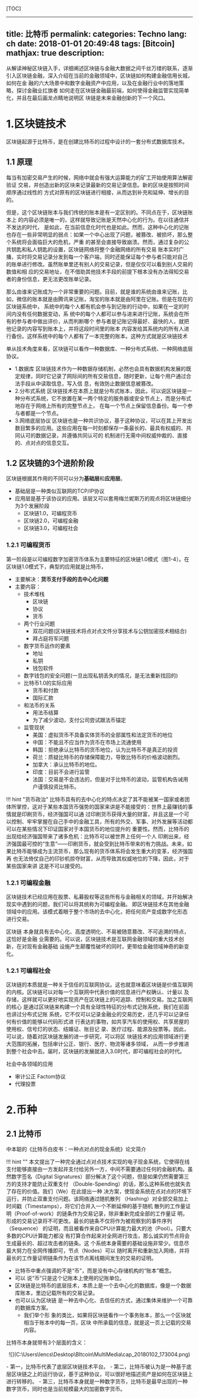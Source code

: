 [TOC]

---
title: 比特币
permalink: 
categories: Techno
lang: ch
date: 2018-01-01 20:49:48
tags: [Bitcoin]
mathjax: true
description: 
---


从解读神秘区块链入手，详细阐述区块链与金融大数据之间千丝万缕的联系，逐渐 引入区块链金融，深入介绍在当前的金融领域中，区块链如何构建金融信用长城，如何在金 融的六大场景中和数字金融资产中应用，以及在金融行业中的落地策略，探讨金融业扛旗者 如何走在区块链金融最前端，如何使得金融监管实现简单化，并且在最后画龙点睛地说明区 块链是未来金融创新的下一个风口。

<!-- more -->

# 1.区块链技术

区块链起源于比特币，是在创建比特币的过程中设计的一套分布式数据库技术。

## 1.1 原理

每当有加密交易产生的时候，网络中就会有强大运算能力的矿工开始使用算法解密验证 交易，并创造出新的区块来记录最新的交易记录信息。新的区块是按照时间顺序通过线性的 方式对原有的区块链进行相接，从而达到补充和延伸、增长的目的。


但是，这个区块链账本与我们传统的账本是有一定区别的。不同点在于，区块链账本上 的内容必须是唯一的，这样就导致记账是天然中心化的行为。在以往通信并不发达的时代， 是如此，在当前信息化时代也是如此。然而，这种中心化的记账也存在一些非常明显的弱点：如果一个中心出现了问题，被篡改、被损坏，那么整个系统将会面临巨大的危机，严重 的甚至会直接导致崩溃。然而，通过复杂的公共钥匙和私人钥匙的设置，区块链网络将整个金融网络的所有交易 账本实时广播，实时将交易记录分发到每一个客户端，同时还能保证每个参与者只能对自己 的账单进行修改。虽然账单里还有别人的交易记录，但是仅仅可以看到别人交易的数值和相 应的交易地址，在不借助其他技术手段的前提下根本没有办法得知交易者的身份信息，更无法更改账单记录。

那么由谁来记账成为一个非常重要的问题。目前，就是谁的系统由谁来记账，比如，微信的账本就是由腾讯来记账，淘宝的账本就是由阿里在记账。但是在现在的区块链系统中， 系统中的每个人都有机会参与到记账的行动中，如果在一定的时间内没有任何数据变动，系 统中的每个人都可以参与进来进行记账，系统会在所有的参与者中做出评价，从而判断哪个 参与者是记账记得最好、最快的人，就把他记录的内容写到账本上，并将这段时间里的账本 内容发给其系统内的所有人进行备份。这样系统中的每个人都有了一本完整的账本。这种方式就是区块链技术

单从技术角度来看，区块链可以看作一种数据库、一种分布式系统、一种网络底层协议。
- 1.数据库 
区块链技术作为一种数据存储机制，必然也会具有数据机构发展的既定规律，同时它记录了网际间的所有交易信息，随时更新，让每个用户通过合法手段从中读取信息，写入信 息，有效防止数据信息被篡改。
- 2.分布式系统 
区块链技术在本质上就是分布式账本，因此，可以说区块链是一种分布式系统，它不放置在某一两个特定的服务器或安全节点上，而是分布式地存在于网络上所有的完整节点上， 在每一个节点上保留信息备份。每一个参与者都是一个节点。
- 3.网络底层协议 
区块链也是一种共识协议，基于这种协议，可以在其上开发出数目繁多的应用。这些应用在每一时刻都保存一条最长的、最具有权威的、共同认可的数据记录，并遵循共同认可的 机制进行无需中间权威仲裁的、直接的、点对点的信息交互。

## 1.2 区块链的3个进阶阶段

区块链根据其作用的不同可以分为**基础层**和**应用层**。
- 基础层是一种类似互联网的TCP/IP协议
- 应用层是基于该协议的应用。该层又可以套用梅兰妮斯万的观点将区块链细分为3个发展阶段
	+ 区块链1.0，可编程货币
	+ 区块链2.0，可编程金融
	+ 区块链3.0，可编程社会

### 1.2.1 可编程货币
第一阶段是以可编程数字加密货币体系为主要特征的区块链1.0模式（图1-4）。在区块链1.0模式下，典型的应用就是比特币，

- 主要解决：**货币支付手段的去中心化问题**
- 主要内容：
	+ 技术堆栈
		* 区块链
		* 协议
		* 货币
	+ 两个行业问题
		* 双花问题(区块链技术将点对点文件分享技术与公钥加密技术相结合)
		* 拜占庭将军问题
	+ 数字货币运作的要素
		* 地址
		* 私钥
		* 钱包软件
	+ 数字钱包的安全问题(一旦出现私钥丢失的情况，是无法重新找回的)
	+ 比特币1.0的实际应用 
		* 货币和付款
		* 国际汇款
	+ 和法币的关系
		* 用法币结算
		* 为了减少波动，支付公司尝试跟法币锚定
	+ 监管现状 
		* 美国：虚拟货币不具备实体货币的全部属性和法定货币的地位
		* 中国：不能且不应当作为货币在市场上流通使用
		* 韩国：拒绝承认比特币的货币地位，认为比特币不是真正的投资
		* 荷兰：质疑比特币的存储保障能力，导致比特币的价格波动剧烈。
		* 加拿大：承认比特币的地位。
		* 印度：目前不会进行监管
		* 法国：交易是不会违法的，但是对于比特币的波动，监管机构告诫用户谨慎投资比特币。 


!!! hint "货币政治"
	比特币具有的去中心化的特点决定了其不能被某一国家或者团体所掌控，这对于某些本国货币强势的国家来讲是不能接受的：世界上最赚钱的事情就是印刷货币，经济强国可以通 过印刷货币获得大量的财富，并且这是一个可以控制、牢牢掌握在自己手中的金融工具，所有的外交、军事、对外发展等活动都可以在某些情况下印证国家对于本国货币的地位提升的 重要性。然而，比特币的出现给经济强国带来了诸多危机：比特币可以被世界上任何一个人 印刷出来，经济强国最可控的“生意”——印刷货币，就会受到比特币带来的有力挑战。未来，如果比特币能够成为主流货币，那么现有的货币体系将会发生重大的变革，经济强国再 也无法倚仗自己的印钞机掠夺财富，从而导致其权威地位的下降，因此，对于某些国家来讲 这是不可以接受的。


### 1.2.1 可编程金融

区块链技术已经应用在股票、私募股权等这些所有与金融相关的领域，并开始解决现实中遇到的问题，我们可以将其统称为可编程金融。 即区块链技术在其他金融领域中的应用。该模式着眼于整个市场的去中心化，把任何资产变成数字化形态 进行交易。

区块链 本身就具有去中心化、高度透明化、不易被随意篡改、不可追溯的特点，这恰好是金融 业需要的。可以说，区块链技术是互联网金融领域的重大技术创新，在对现有金融基础 设施产生颠覆性破坏的同时，更带给金融领域神奇的新变化。

### 1.2.1 可编程社会

区块链的本质就是一种关于信任的互联网协议。这也就意味着区块链是价值互联网的内核。区块链可以对每一个互联网中代表价值的信息进行产权确认、计量以 及存储，这样就可以更好地实现资产在区块链上的可追踪、控制和交易。加之互联网的核心 是通过区块链来构建一个具有全球性特征的分布式记账系统，我们在前面也讲过分布式记账 系统，它不仅可以记录金融业的交易历史，还几乎可以记录任何有价值的能够以代码形式进 行表达的事物，如共享汽车的使用权、共享房屋的使用权、信号灯的状态、结婚证、账目记 录、医疗过程、能源及投票等。因此，可以说，随着对区块链发展的进一步研究，可以将区 块链技术的应用领域进行更大范围的拓展，包括审计公正、银行、医疗、物流等诸多领域， 从而一步步推进到整个社会中去。届时，区块链的发展就进入3.0时代，即可编程社会的时代。

社会中各领域的应用

- 审计公正 Factom协议
- 代理投票

# 2.币种
## 2.1 比特币

中本聪的《比特币白皮书：一种点对点的现金系统》论文简介 

!!! hint ""
	本文提出了一种完全通过点对点技术实现的电子现金系统，它使得在线支付能够直接由一方发起并支付给另外一方，中间不需要通过任何的金融机构。虽然数字签名（Digital Signatures）部分解决了这个问题，但是如果仍然需要第三方的支持才能防止双重支付 （Double-Spending）的话，那么这种系统也就失去了存在的价值。我们（We）在此提出一种 决方案，使现金系统在点对点的环境下运行，并防止双重支付问题。该网络通过随机散列 （Hashing）对全部交易加上时间戳（Timestamps），将它们合并入一个不断延伸的基于随机 散列的工作量证明（Proof-of-work）的链条作为交易记录，除非重新完成全部的工作量证 明，形成的交易记录将不可更改。最长的链条不仅将作为被观察到的事件序列（Sequence） 的证明，而且被看作来自CPU计算能力最大的池（Pool）。只要大多数的CPU计算能力都没 有打算合作起来对全网进行攻击，那么诚实的节点将会生成最长的、超过攻击者的链条。这 个系统本身需要的基础设施非常少。信息尽最大努力在全网传播即可，节点（Nodes）可以 随时离开和重新加入网络，并将最长的工作量证明链条作为在该节点离线期间发生的交易的证明。


- 比特币中重点强调的不是“币”，而是没有中心存储机构的“账本”概念。
- 可以 说“币”只是这个记账本上使用的记账单位。
- 区块链是比特币的底层技术，本质上是一个去中心化的数据库，像是一个数据库账本，里边记载所有的交易记录。
- 也可以认为区块链 是一种去中心化、去信任的方式，通过集体来维护一个可靠的数据库方案。
	+ 我们举个形 象的类比，如果将区块链看作一个事务账本，那么一个区块就相当于账本中的每一页，区块 中所承载的信息，就是这一页上记载的交易内容。

比特币本身就带有3个层面的含义：
<p align="center">![](C:\Users\lencs\Desktop\BItcoin\MultiMedia\cap_20180102_173004.png)</p>
- 第一，比特币代表了底层区块链技术平台。 
- 第二，比特币被认为是一种基于底层区块链之上的运行协议，基于这种协议，可以很好地描述资产是如何在区块链上进行转移的。 
- 第三，比特币本身就是一种数字货币，比特币是最早出现的一种数字货币，同时也是当前规模最大的加密数字货币。





